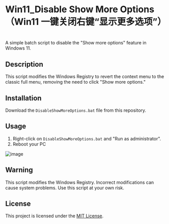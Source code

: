 # Win11_Disable Show More Options （Win11 一键关闭右键“显示更多选项”）
# 

A simple batch script to disable the "Show more options" feature in Windows 11.

## Description

This script modifies the Windows Registry to revert the context menu to the classic full menu, removing the need to click "Show more options."

## Installation

Download the `DisableShowMoreOptions.bat` file from this repository.

## Usage

1. Right-click on `DisableShowMoreOptions.bat` and "Run as administrator".
2. Reboot your PC

![image](https://github.com/Kinnto/Win11-DisableShowMoreOptions/assets/22886988/05581d6e-15f5-4da1-8ed8-68711314eaf8)


## Warning

This script modifies the Windows Registry. Incorrect modifications can cause system problems. Use this script at your own risk.

## License

This project is licensed under the [MIT License](LICENSE).
